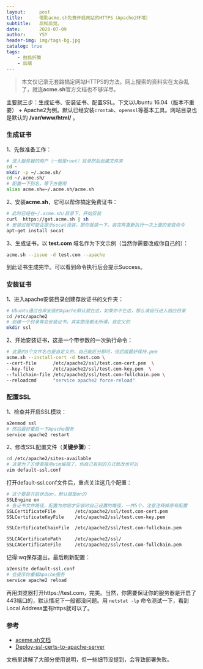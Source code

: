 ```yaml
---
layout:     post
title:      借助acme.sh免费开启网站的HTTPS（Apache2环境）
subtitle:   后知后觉。
date:       2020-07-09
author:     YSY
header-img: img/tags-bg.jpg
catalog: true
tags:
    - 鼓捣折腾
    - 后端
---
```


> 本文仅记录无套路搞定网站HTTPS的方法。网上搜索的资料实在太杂乱了，就连**acme.sh**官方文档也不够详尽。

主要就三步：生成证书、安装证书、配置SSL。下文以Ubuntu 16.04（版本不重要） + Apache2为例。默认已经安装`crontab`、`openssl`等基本工具。网站目录也是默认的 **/var/www/html/** 。

### 生成证书

1、先做准备工作：

```bash
# 进入服务器的用户（一般是root）目录然后创建文件夹
cd ~
mkdir -p ~/.acme.sh/
cd ~/.acme.sh/
# 配置一下别名，等下方便用
alias acme.sh=~/.acme.sh/acme.sh
```

2、安装**acme.sh**，它可以帮你搞定免费证书：

```bash
# 此时已经在~/.acme.sh/目录下，开始安装
curl  https://get.acme.sh | sh
# 安装过程可能会提示socat没装，那你就装一下，装完再重新执行一次上面的安装命令
apt-get install socat
```

3、生成证书，以 **test.com** 域名作为下文示例（当然你需要改成你自己的）：

```bash
acme.sh --issue -d test.com --apache
```

到此证书生成完毕。可以看到命令执行后会提示Success。

### 安装证书

1、进入apache安装目录创建存放证书的文件夹：

```bash
# Ubuntu通过仓库安装的Apache默认就在这，如果你不在这，那么请自行进入相应目录
cd /etc/apache2
# 创建一个目录等会安装证书，其实路径都无所谓，自定义的
mkdir ssl
```

2、开始安装证书，这是一个带参数的一次执行命令：

```bash
# 这里的3个文件名也是自定义的，自己能区分即可，但后缀最好保持.pem
acme.sh --install-cert -d test.com \
--cert-file      /etc/apache2/ssl/test.com-cert.pem  \
--key-file       /etc/apache2/ssl/test.com-key.pem  \
--fullchain-file /etc/apache2/ssl/test.com-fullchain.pem \
--reloadcmd      "service apache2 force-reload"
```

### 配置SSL

1、检查并开启SSL模块：

```bash
a2enmod ssl
# 然后最好重启一下Apache服务
service apache2 restart
```

2、修改SSL配置文件（**关键步骤**）：

```bash
cd /etc/apache2/sites-available
# 这里为了方便直接用vim编辑了，你自己有别的方式修改也可以
vim default-ssl.conf
```

打开default-ssl.conf文件后，重点关注这几个配置：

```bash
# 这个要是开启状态on，默认就是on的
SSLEngine on
# 各证书文件路径，配置为你刚才安装时自己设置的路径，一共5个，注意注释掉原有配置
SSLCertificateFile       /etc/apache2/ssl/test.com-cert.pem
SSLCertificateKeyFile    /etc/apache2/ssl/test.com-key.pem

SSLCertificateChainFile  /etc/apache2/ssl/test.com-fullchain.pem

SSLCACertificatePath     /etc/apache2/ssl/
SSLCACertificateFile     /etc/apache2/ssl/test.com-fullchain.pem
```

记得:wq保存退出。最后刷新配置：

```bash
a2ensite default-ssl.conf
# 会提示你重载Apache服务
service apache2 reload
```

再用浏览器打开https://test.com，完美。当然，你需要保证你的服务器是开启了443端口的，默认情况下一般都没问题。用 `netstat -lp` 命令测试一下，看到Local Address里有https就可以了。

### 参考

- [aceme.sh文档](https://github.com/acmesh-official/acme.sh/wiki/%E8%AF%B4%E6%98%8E)
- [Deploy-ssl-certs-to-apache-server](https://github.com/acmesh-official/acme.sh/wiki/Deploy-ssl-certs-to-apache-server)

文档里讲解了大部分使用说明，但一些细节没提到，会导致部署失败。
